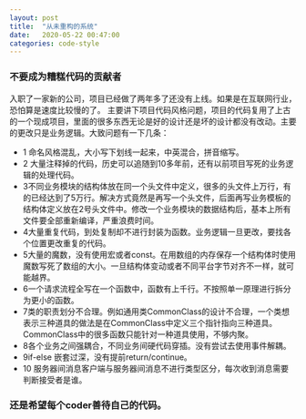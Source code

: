 ```yaml
---
layout: post
title:  "从未重构的系统"
date:   2020-05-22 00:47:00
categories: code-style
---
```


### 不要成为糟糕代码的贡献者

 入职了一家新的公司，项目已经做了两年多了还没有上线。如果是在互联网行业，恐怕算是速度比较慢的了。
 主要讲下项目代码风格问题，项目的代码复用了上古的一个现成项目，里面的很多东西无论是好的设计还是坏的设计都没有改动。主要的更改只是业务逻辑。大致问题有一下几条：

* 1 命名风格混乱，大小写下划线一起来，中英混合，拼音缩写。
* 2 大量注释掉的代码，历史可以追随到10多年前，还有以前项目写死的业务逻辑的处理代码。
* 3不同业务模块的结构体放在同一个头文件中定义，很多的头文件上万行，有的已经达到了5万行。解决方式竟然是再写一个头文件，后面再写业务模板的结构体定义放在2号头文件中。修改一个业务模块的数据结构后，基本上所有文件要全部重新编译，严重浪费时间。
* 4大量重复代码，到处复制却不进行封装为函数。业务逻辑一旦更改，要找各个位置更改重复的代码。
* 5大量的魔数，没有使用宏或者const。在用数组的内存保存一个结构体时使用魔数写死了数组的大小。一旦结构体变动或者不同平台字节对齐不一样，就可能越界。
* 6一个请求流程全写在一个函数中，函数有上千行。不按照单一原理进行拆分为更小的函数。
* 7类的职责划分不合理。例如通用类CommonClass的设计不合理，一个类想表示三种道具的做法是在CommonClass中定义三个指针指向三种道具。CommonClass中的很多函数只能针对一种道具使用，不够内聚。
* 8各个业务之间强耦合，不同业务间硬代码穿插。没有尝试去使用事件解耦。
* 9if-else 嵌套过深，没有提前return/continue。
* 10 服务器间消息客户端与服务器间消息不进行类型区分，每次收到消息需要判断接受者是谁。

### 还是希望每个coder善待自己的代码。